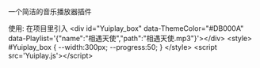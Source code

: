 一个简洁的音乐播放器插件

使用: 
在项目里引入
&#60;div id="Yuiplay_box" 
    data-ThemeColor="#DB000A"
    data-Playlist='{"name":"相遇天使","path":"相遇天使.mp3"}'&#62;&#60;/div&#62;
&#60;style&#62;
#Yuiplay_box {
    --width:300px;
    --progress:50;
}
&#60;/style&#62;
&#60;script src='Yuiplay.js'&#62;&#60;/script&#62;